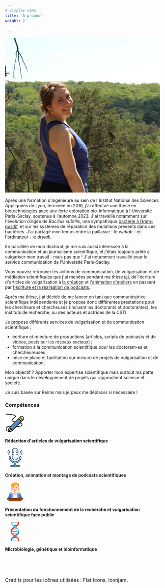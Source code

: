 ```yaml
---
# Display name
title: 'A propos'
weight: 2

---
```


<div style="text-align: centered">

!["Photographie"](avatar.jpg)

Après une formation d'ingénieure au sein de l'Institut National des Sciences Appliquées de Lyon, terminée en 2019, j'ai effectué une thèse en biotechnologies avec une forte coloration bio-informatique à l'Université Paris-Saclay, soutenue à l'automne 2023. J'ai travaillé notamment sur l'évolution dirigée de *Bacillus subtilis*, une sympathique [bactérie à Gram-positif](https://fr.wikipedia.org/wiki/Gram_positif), et sur les systèmes de réparation des mutations présents dans ces bactéries. J'ai partagé mon temps entre la paillasse - le *wetlab* - et l'ordinateur - le *drylab*. 

En parallèle de mon doctorat, je me suis aussi intéressée à la communication et au journalisme scientifique, et j'étais toujours prête à vulgariser mon travail - mais pas que ! J'ai notamment travaillé pour le service communication de l'Université Paris-Saclay. 

Vous pouvez retrouver les actions de communication, de vulgarisation et de médiation scientifiques que j'ai menées pendant ma thèse [ici](https://iratanneur.github.io/fr/portfolio/), de l'écriture d'articles de vulgarisation à [la création](https://iratanneur.github.io/fr/portfolio/popsciences_lyon/) et [l'animation d'ateliers](https://iratanneur.github.io/fr/portfolio/miss/) en passant par [l'écriture et la réalisation de podcasts](https://iratanneur.github.io/fr/portfolio/js2/). 

Après ma thèse, j'ai décidé de me lancer en tant que communicatrice scientifique indépendante et je propose donc différentes prestations pour les chercheurs et chercheuses (incluant les doctorants et doctorantes), les instituts de recherche, ou des acteurs et actrices de la CSTI. 

Je propose différents services de vulgarisation et de communication scientifique : 
- écriture et relecture de productions (articles, scripts de podcasts et de vidéos, posts sur les réseaux sociaux) ;
- formation à la communication scientifique pour les doctorant-es et chercheureuses ;
- mise en place et facilitation sur mesure de projets de vulgarisation et de communication.

Mon objectif ? Apporter mon expertise scientifique mais surtout ma patte unique dans le développement de projets qui rapprochent science et société. 

Je suis basée sur Reims mais je peux me déplacer si nécessaire !

### Compétences

!["Stylo"](pencil.png)

**Rédaction d'articles de vulgarisation scientifique**

!["Microphone"](voice.png)

**Création, animation et montage de podcasts scientifiques**

!["Présentation face public"](presentation_face_public.png)

**Présentation du fonctionnement de la recherche et vulgarisation scientifique face public**

!["ADN"](dna.png)

**Microbiologie, génétique et bioinformatique**

<br>
<br>
<br>
<br>

<footer><font size="3"> Crédits pour les icônes utilisées : Flat Icons, Iconjam.</font>

</div>


